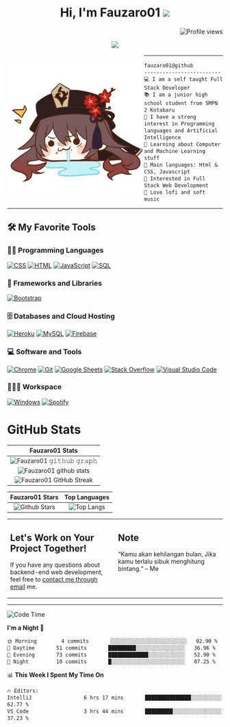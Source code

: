 <h1 align="center">
Hi, I'm Fauzaro01
  <img src="https://media.giphy.com/media/hvRJCLFzcasrR4ia7z/giphy.gif" width="30"></h1>
  <img src="https://gpvc.arturio.dev/fauzaro01" alt="Profile views" align='right'/> <a href="https://github.com/fauzaro01/fauzaro01/"> 
  </a> 
<br/>

<p align="center">
  <a href="https://github.com/DenverCoder1/readme-typing-svg"><img src="https://readme-typing-svg.herokuapp.com?lines=Zets;Full+Stack+Web+Developer;Student;Gamer;Always%20learning%20new%20things&center=true&width=380&height=45"></a>
</p>

<img align="left" src="/assets/icon.png" alt="Zeen" width="320" height="320" />
<hr>

```
fauzaro01@github
-------------------------
💻 I am a self taught Full Stack Developer
📚 I am a junior high school student from SMPN 2 Kotabaru
📝 I have a strong interest in Programming languages and Artificial Intelligence
🌱 Learning about Computer and Machine Learning stuff
🌟 Main languages: Html & CSS, Javascript
🚩 Interested in Full Stack Web Development
🎵 Love lofi and soft music
```

<hr>

## 🛠️ My Favorite Tools

### 👨‍💻 Programming Languages

<p>
    <a href="https://github.com/search?q=user%3ADenverCoder1+is%3Arepo+language%3Acss"><img alt="CSS" src="https://img.shields.io/badge/CSS%20-%231572B6.svg?logo=css3&logoColor=white"></a>
    <a href="https://github.com/search?q=user%3ADenverCoder1+is%3Arepo+language%3Ahtml"><img alt="HTML" src="https://img.shields.io/badge/HTML%20-%23E34F26.svg?logo=html5&logoColor=white"></a>
    <a href="https://github.com/search?q=user%3ADenverCoder1+is%3Arepo+language%3Ajavascript"><img alt="JavaScript" src="https://img.shields.io/badge/JavaScript%20-%23F7DF1E.svg?logo=javascript&logoColor=black"></a>
    <!-- <a href="https://github.com/search?q=user%3ADenverCoder1+is%3Arepo+language%3Apython"><img alt="Python" src="https://img.shields.io/badge/Python%20-%2314354C.svg?logo=python&logoColor=white"></a> -->
    <a href="https://github.com/search?q=user%3ADenverCoder1+is%3Arepo+language%3Asql"><img alt="SQL" src="https://img.shields.io/badge/SQL%20-%23025E8C.svg?logo=amazon-dynamodb&logoColor=white"></a>

### 🧰 Frameworks and Libraries

<p>
    <!-- <a href="#"><img alt="TensorFlow" src="https://img.shields.io/badge/TensorFlow%20-%23FF6F00.svg?logo=TensorFlow&logoColor=white"></a> -->
    <a href="#"><img alt="Bootstrap" src="https://img.shields.io/badge/Bootstrap-563D7C?style=for-the-badge&logo=bootstrap&logoColor=white"></a>

</p>

### 🗄️ Databases and Cloud Hosting

<p>
    <!-- <a href="#"><img alt="GitHub Pages" src="https://img.shields.io/badge/GitHub%20Pages-%23327FC7.svg?logo=github&logoColor=white"></a> -->
    <a href="#"><img alt="Heroku" src="https://img.shields.io/badge/Heroku%20-%23430098.svg?logo=heroku&logoColor=white"></a>
    <a href="#"><img alt="MySQL" src="https://img.shields.io/badge/MySQL-00000F?style=for-the-badge&logo=mysql&logoColor=white"></a>
    <a href="#"><img alt="Firebase" src ="https://img.shields.io/badge/Firebase-%23316192.svg?logo=firebase&logoColor=white"></a>
</p>

### 💻 Software and Tools

<p>
    <a href="#"><img alt="Chrome" src="https://img.shields.io/badge/Chrome-3DDC84?logo=google-chrome&logoColor=white"></a>
    <a href="#"><img alt="Git" src="https://img.shields.io/badge/Git%20-%23F05033.svg?logo=git&logoColor=white"></a>
    <a href="#"><img alt="Google Sheets" src="https://img.shields.io/badge/Google%20Sheets%20-%2334A853.svg?logo=google%20sheets&logoColor=white"></a>
    <a href="#"><img alt="Stack Overflow" src="https://img.shields.io/badge/-Stack%20Overflow-FE7A16?logo=stack-overflow&logoColor=white"></a>
    <a href="#"><img alt="Visual Studio Code" src="https://img.shields.io/badge/Visual%20Studio%20Code-0078d7.svg?logo=visual-studio-code&logoColor=white"></a>
</p>

### 👨🏽‍💻 Workspace

<p>
    <a href="#"><img alt="Windows" src="https://img.shields.io/badge/Windows-10-999999?style=for-the-badge&logo=windows&logoColor=white"></a>
    <a href="#"><img alt="Spotify" src="https://img.shields.io/badge/Spotify-1ED760?&style=for-the-badge&logo=spotify&logoColor=white"></a>
</p>

# GitHub Stats

|                                                            Fauzaro01 Stats                                                            |
| :--------------------------------------------------------------------------------------------------------------------------------------------: |
| ![Fauzaro01 𝚐𝚒𝚝𝚑𝚞𝚋 𝚐𝚛𝚊𝚙𝚑](https://activity-graph.herokuapp.com/graph?username=Fauzaro01&theme=react-dark&hide_border=true&area=true) |
|        ![Fauzaro01 github stats](https://github-readme-stats.vercel.app/api?username=Fauzaro01&show_icons=true&theme=algolia)        |
|              ![Fauzaro01 GitHub Streak](https://github-readme-streak-stats.herokuapp.com/?user=Fauzaro01&theme=algolia)              |

|                                                                                              Fauzaro01 Stars                                                                                              |                                                           Top Languages                                                           |
| :----------------------------------------------------------------------------------------------------------------------------------------------------------------------------------------------------------------: | :-------------------------------------------------------------------------------------------------------------------------------: |
| ![Github Stars](https://github-readme-stats.vercel.app/api?username=Fauzaro01&show_icons=true&locale=en&count_private=true&hide_rank=true&custom_title=My%20GitHub%20Stats&disable_animations=true&theme=algolia) | ![Top Langs](https://github-readme-stats.vercel.app/api/top-langs/?username=Fauzaro01&langs_count=8&theme=algolia&layout=compact) |

<table style="border: none">
  <tr>
  <td width="50%" valign="top">

## Let's Work on Your Project Together!

If you have any questions about backend-end web development, feel free to <a href="mailto:muhamadfauzan4750@gmail.com">contact me through email</a> me.

</td>
  <td width="50%" valign="top">

## Note

“Kamu akan kehilangan bulan, Jika kamu terlalu sibuk menghitung bintang.”
– Me

  </td>
  </tr>
</table>

---


<!--START_SECTION:waka-->
![Code Time](http://img.shields.io/badge/Code%20Time-255%20hrs%2036%20mins-blue)

**I'm a Night 🦉** 

```text
🌞 Morning        4 commits       ░░░░░░░░░░░░░░░░░░░░░░░░░   02.90 % 
🌆 Daytime       51 commits       █████████░░░░░░░░░░░░░░░░   36.96 % 
🌃 Evening       73 commits       █████████████░░░░░░░░░░░░   52.90 % 
🌙 Night         10 commits       █░░░░░░░░░░░░░░░░░░░░░░░░   07.25 % 

```


📊 **This Week I Spent My Time On** 

```text
🔥 Editors: 
IntelliJ                 6 hrs 17 mins       ███████████████░░░░░░░░░░   62.77 % 
VS Code                  3 hrs 44 mins       █████████░░░░░░░░░░░░░░░░   37.23 % 

```


<!--END_SECTION:waka-->

